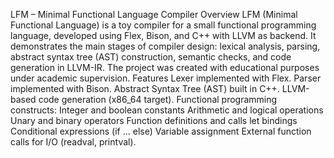 LFM – Minimal Functional Language Compiler
Overview
LFM (Minimal Functional Language) is a toy compiler for a small functional programming language, developed using Flex, Bison, and C++ with LLVM as backend.
It demonstrates the main stages of compiler design: lexical analysis, parsing, abstract syntax tree (AST) construction, semantic checks, and code generation in LLVM-IR.
The project was created with educational purposes under academic supervision.
Features
Lexer implemented with Flex.
Parser implemented with Bison.
Abstract Syntax Tree (AST) built in C++.
LLVM-based code generation (x86_64 target).
Functional programming constructs:
Integer and boolean constants
Arithmetic and logical operations
Unary and binary operators
Function definitions and calls
let bindings
Conditional expressions (if ... else)
Variable assignment
External function calls for I/O (readval, printval).
